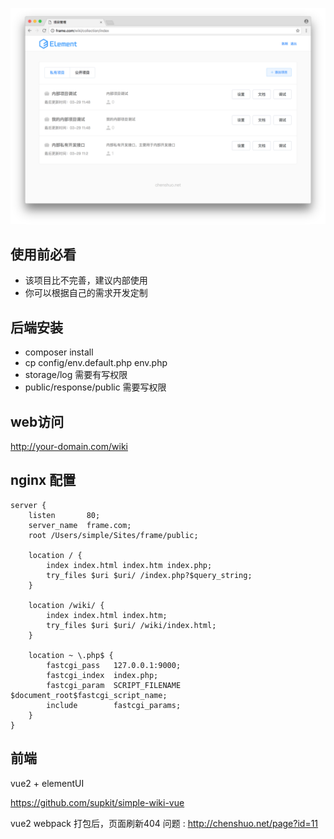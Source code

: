 ![avatar](public/wiki.png)

## 使用前必看

- 该项目比不完善，建议内部使用
- 你可以根据自己的需求开发定制

## 后端安装

- composer install
- cp config/env.default.php env.php
- storage/log 需要有写权限
- public/response/public 需要写权限

## web访问

http://your-domain.com/wiki

## nginx 配置

```
server {
    listen       80;
    server_name  frame.com;
    root /Users/simple/Sites/frame/public;

    location / {
        index index.html index.htm index.php;
        try_files $uri $uri/ /index.php?$query_string;
    }

    location /wiki/ {
        index index.html index.htm;
        try_files $uri $uri/ /wiki/index.html;
    }

    location ~ \.php$ {
        fastcgi_pass   127.0.0.1:9000;
        fastcgi_index  index.php;
        fastcgi_param  SCRIPT_FILENAME $document_root$fastcgi_script_name;
        include        fastcgi_params;
    }
}
```

## 前端

vue2 + elementUI

https://github.com/supkit/simple-wiki-vue

vue2 webpack 打包后，页面刷新404 问题 : http://chenshuo.net/page?id=11